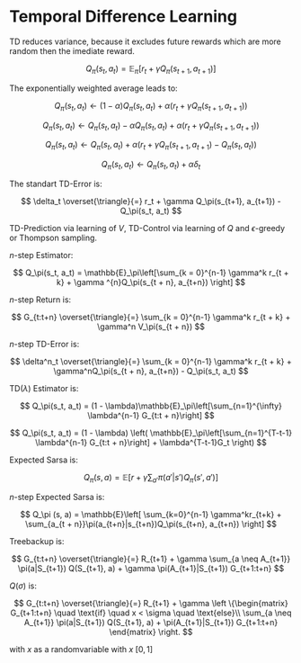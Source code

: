 # Temporal Difference Learning

TD reduces variance, because it excludes future rewards which are more random then the imediate reward.

$$
Q_\pi(s_t, a_t) = \mathbb{E}_\pi[r_t + \gamma Q_\pi(s_{t+1}, a_{t+1})]
$$

The exponentially weighted average leads to:

$$
Q_\pi(s_t, a_t) \leftarrow (1 - \alpha) Q_\pi(s_t, a_t) + \alpha (r_t + \gamma Q_\pi(s_{t+1}, a_{t+1}))
$$

$$
Q_\pi(s_t, a_t) \leftarrow Q_\pi(s_t, a_t) - \alpha Q_\pi(s_t, a_t)+ \alpha (r_t + \gamma Q_\pi(s_{t+1}, a_{t+1}))
$$

$$
Q_\pi(s_t, a_t) \leftarrow Q_\pi(s_t, a_t) + \alpha (r_t + \gamma Q_\pi(s_{t+1}, a_{t+1})  - Q_\pi(s_t, a_t))
$$

$$
Q_\pi(s_t, a_t) \leftarrow Q_\pi(s_t, a_t) + \alpha \delta_t
$$

The standart TD-Error is:

$$
\delta_t \overset{\triangle}{=} r_t + \gamma Q_\pi(s_{t+1}, a_{t+1}) - Q_\pi(s_t, a_t)
$$

TD-Prediction via learning of $V$, TD-Control via learning of $Q$ and $\epsilon$-greedy or Thompson sampling.

$n$-step Estimator:

$$
Q_\pi(s_t, a_t) = \mathbb{E}_\pi\left[\sum_{k = 0}^{n-1} \gamma^k r_{t + k} + \gamma ^{n}Q_\pi(s_{t + n}, a_{t+n}) \right]
$$

$n$-step Return is:

$$
G_{t:t+n} \overset{\triangle}{=} \sum_{k = 0}^{n-1} \gamma^k r_{t + k} + \gamma^n V_\pi(s_{t + n})
$$

$n$-step TD-Error is:

$$
\delta^n_t \overset{\triangle}{=} \sum_{k = 0}^{n-1} \gamma^k r_{t + k} + \gamma^nQ_\pi(s_{t + n}, a_{t+n}) - Q_\pi(s_t, a_t)
$$

$\text{TD}(\lambda)$ Estimator is:

$$
Q_\pi(s_t, a_t) = (1 - \lambda)\mathbb{E}_\pi\left[\sum_{n=1}^{\infty} \lambda^{n-1} G_{t:t + n}\right]
$$

$$
Q_\pi(s_t, a_t) = (1 - \lambda) \left( \mathbb{E}_\pi\left[\sum_{n=1}^{T-t-1} \lambda^{n-1} G_{t:t + n}\right] + \lambda^{T-t-1}G_t \right)
$$

Expected Sarsa is:

$$
Q_\pi(s, a) = \mathbb{E}\left[ r + \gamma \sum_{a'}\pi(a'|s') Q_\pi(s', a') \right]
$$

$n$-step Expected Sarsa is:

$$
Q_\pi (s, a) = \mathbb{E}\left[ \sum_{k=0}^{n-1} \gamma^kr_{t+k} + \sum_{a_{t + n}}\pi(a_{t+n}|s_{t+n})Q_\pi(s_{t+n}, a_{t+n}) \right]
$$

Treebackup is:

$$
G_{t:t+n} \overset{\triangle}{=} R_{t+1} + \gamma \sum_{a \neq A_{t+1}} \pi(a|S_{t+1}) Q(S_{t+1}, a) + \gamma \pi(A_{t+1}|S_{t+1}) G_{t+1:t+n}
$$

$Q(\sigma)$ is:

$$
G_{t:t+n} \overset{\triangle}{=} R_{t+1} + 
\gamma \left \{\begin{matrix} 
G_{t+1:t+n} \quad \text{if} \quad  x < \sigma \quad \text{else}\\
\sum_{a \neq A_{t+1}} \pi(a|S_{t+1}) Q(S_{t+1}, a) + \pi(A_{t+1}|S_{t+1}) G_{t+1:t+n}
\end{matrix} \right. 
$$

with $x$ as a randomvariable with $x ~ [0, 1]$
